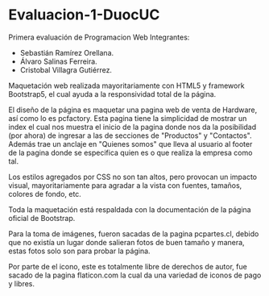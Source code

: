# Evaluacion-1-DuocUC
 Primera evaluación de Programacion Web
Integrantes:
- Sebastián Ramírez Orellana.
- Álvaro Salinas Ferreira.
- Cristobal Villagra Gutiérrez.

Maquetación web realizada mayoritariamente con HTML5 y framework Bootstrap5, el cual ayuda a la responsividad total de la página.

El diseño de la página es maquetar una pagina web de venta de Hardware, así como lo es pcfactory. Esta pagina tiene la simplicidad de mostrar un index el cual nos muestra el inicio de la pagina donde nos da la posibilidad (por ahora) de ingresar a las de secciones de "Productos" y "Contactos".
Además trae un anclaje en "Quienes somos" que lleva al usuario al footer de la pagina donde se especifica quien es o que realiza la empresa como tal.

Los estilos agregados por CSS no son tan altos, pero provocan un impacto visual, mayoritariamente para agradar a la vista con fuentes, tamaños, colores de fondo, etc.

Toda la maquetación está respaldada con la documentación de la página oficial de Bootstrap.

Para la toma de imágenes, fueron sacadas de la pagina pcpartes.cl, debido que no existía un lugar donde salieran fotos de buen tamaño y manera, estas fotos solo son para probar la página.

Por parte de el icono, este es totalmente libre de derechos de autor, fue sacado de la pagina flaticon.com la cual da una variedad de iconos de pago y libres.
